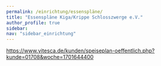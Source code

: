 ```yaml
---
permalink: /einrichtung/essenspläne/
title: "Essenspläne Kiga/Krippe Schlosszwerge e.V."
author_profile: true
sidebar:  
nav: "sidebar_einrichtung"
---
```

https://www.vitesca.de/kunden/speiseplan-oeffentlich.php?kunde=01708&woche=1701644400
